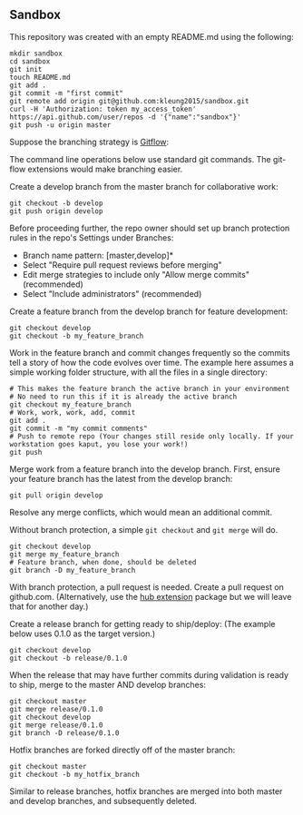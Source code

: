 ## Sandbox

This repository was created with an empty README.md using the following:
```
mkdir sandbox
cd sandbox
git init
touch README.md
git add .
git commit -m "first commit"
git remote add origin git@github.com:kleung2015/sandbox.git
curl -H 'Authorization: token my_access_token' https://api.github.com/user/repos -d '{"name":"sandbox"}'
git push -u origin master
```

Suppose the branching strategy is [Gitflow](https://www.atlassian.com/git/tutorials/comparing-workflows/gitflow-workflow):

The command line operations below use standard git commands. The git-flow extensions would make branching easier.

Create a develop branch from the master branch for collaborative work:
```
git checkout -b develop
git push origin develop
```

Before proceeding further, the repo owner should set up branch protection rules in the repo's Settings under Branches:
- Branch name pattern: [master,develop]*
- Select "Require pull request reviews before merging"
- Edit merge strategies to include only "Allow merge commits" (recommended)
- Select "Include administrators" (recommended)

Create a feature branch from the develop branch for feature development:
```
git checkout develop
git checkout -b my_feature_branch
```

Work in the feature branch and commit changes frequently so the  commits tell a story of how the code evolves over time. The example here assumes a simple working folder structure, with all the files in a single directory:
```
# This makes the feature branch the active branch in your environment
# No need to run this if it is already the active branch
git checkout my_feature_branch
# Work, work, work, add, commit
git add .
git commit -m "my commit comments"
# Push to remote repo (Your changes still reside only locally. If your workstation goes kaput, you lose your work!)
git push
```

Merge work from a feature branch into the develop branch. First, ensure your feature branch has the latest from the develop branch:
```
git pull origin develop
```
Resolve any merge conflicts, which would mean an additional commit.

Without branch protection, a simple `git checkout` and `git merge` will do.
```
git checkout develop
git merge my_feature_branch
# Feature branch, when done, should be deleted
git branch -D my_feature_branch
```

With branch protection, a pull request is needed. Create a pull request on github.com. (Alternatively, use the [hub extension](https://hub.github.com/) package but we will leave that for another day.)

Create a release branch for getting ready to ship/deploy:
(The example below uses 0.1.0 as the target version.)
```
git checkout develop
git checkout -b release/0.1.0
```

When the release that may have further commits during validation is ready to ship, merge to the master AND develop branches:
```
git checkout master
git merge release/0.1.0
git checkout develop
git merge release/0.1.0
git branch -D release/0.1.0
```

Hotfix branches are forked directly off of the master branch:
```
git checkout master
git checkout -b my_hotfix_branch
```
Similar to release branches, hotfix branches are merged into both master and develop branches, and subsequently deleted.


